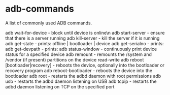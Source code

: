 # adb-commands
A list of commonly used ADB commands.

adb wait-for-device          - block until device is online\n
adb start-server             - ensure that there is a server running
adb kill-server              - kill the server if it is running
adb get-state                - prints: offline | bootloader | device
adb get-serialno             - prints: <serial-number>
adb get-devpath              - prints: <device-path>
adb status-window            - continuously print device status for a specified device
adb remount                  - remounts the /system and /vendor (if present) partitions on the device read-write
adb reboot [bootloader|recovery] - reboots the device, optionally into the bootloader or recovery program
adb reboot-bootloader        - reboots the device into the bootloader
adb root                     - restarts the adbd daemon with root permissions
adb usb                      - restarts the adbd daemon listening on USB
adb tcpip <port>             - restarts the adbd daemon listening on TCP on the specified port
